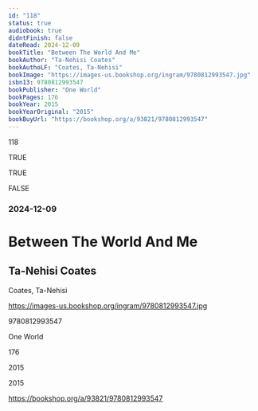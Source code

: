```yaml
---
id: "118"
status: true
audiobook: true
didntFinish: false
dateRead: 2024-12-09
bookTitle: "Between The World And Me"
bookAuthor: "Ta-Nehisi Coates"
bookAuthoLF: "Coates, Ta-Nehisi"
bookImage: "https://images-us.bookshop.org/ingram/9780812993547.jpg"
isbn13: 9780812993547
bookPublisher: "One World"
bookPages: 176
bookYear: 2015
bookYearOriginal: "2015"
bookBuyUrl: "https://bookshop.org/a/93821/9780812993547"
---
```

118

TRUE

TRUE

FALSE

### 2024-12-09

# Between The World And Me

## Ta-Nehisi Coates

Coates, Ta-Nehisi

https://images-us.bookshop.org/ingram/9780812993547.jpg

9780812993547

One World

176

2015

2015

https://bookshop.org/a/93821/9780812993547